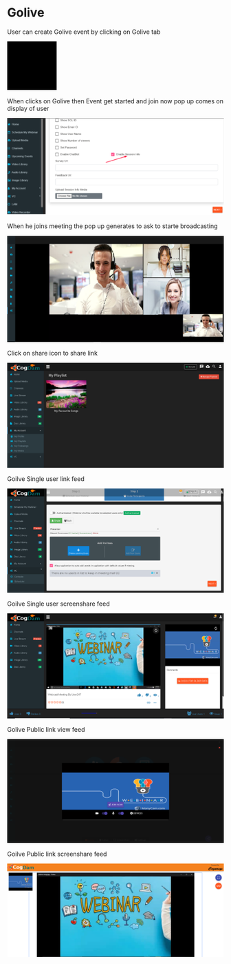 # Golive

User can create Golive event by clicking on Golive tab 

![](.gitbook/assets/image%20%2855%29.png)

When clicks on Golive then Event get started and join now pop up comes on display of user

![](.gitbook/assets/image%20%28276%29.png)

When he joins meeting the pop up generates to ask to starte broadcasting 

![](.gitbook/assets/image%20%2849%29.png)

Click on share icon to share  link

![](.gitbook/assets/image%20%2821%29.png)

Goilve Single user link feed

![](.gitbook/assets/image%20%28187%29.png)

Goilve Single user screenshare feed

![](.gitbook/assets/microsoftteams-image-3.png)

Golive Public link view feed

![](.gitbook/assets/image%20%28200%29.png)

Goilve Public link screenshare feed

![](.gitbook/assets/microsoftteams-image-4.png)











